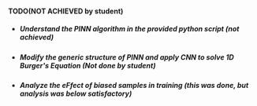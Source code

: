#### TODO(NOT ACHIEVED by student)
- ##### Understand the PINN algorithm in the provided python script (not achieved)
- ##### Modify the generic structure of PINN and apply CNN to solve 1D Burger's Equation (Not done by student)
- ##### Analyze the eFfect of biased samples in training (this was done, but analysis was below satisfactory)
